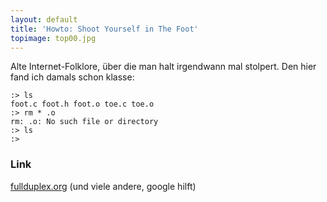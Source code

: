 ```yaml
---
layout: default
title: 'Howto: Shoot Yourself in The Foot'
topimage: top00.jpg
---
```


Alte Internet-Folklore, über die man halt irgendwann mal stolpert.
Den hier fand ich damals schon klasse:

    :> ls
    foot.c foot.h foot.o toe.c toe.o
    :> rm * .o
    rm: .o: No such file or directory
    :> ls
    :>

### Link

[fullduplex.org](http://www.fullduplex.org/humor/2006/10/how-to-shoot-yourself-in-the-foot-in-any-programming-language/) (und viele andere, google hilft)
